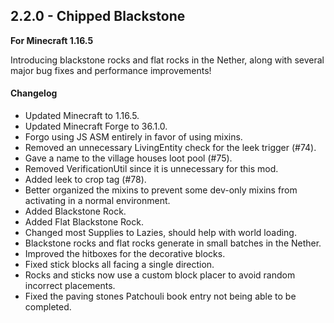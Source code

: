 ## 2.2.0 - Chipped Blackstone

**For Minecraft 1.16.5**

Introducing blackstone rocks and flat rocks in the Nether, along with several major bug fixes and performance improvements!

#### Changelog

- Updated Minecraft to 1.16.5.
- Updated Minecraft Forge to 36.1.0.
- Forgo using JS ASM entirely in favor of using mixins.
- Removed an unnecessary LivingEntity check for the leek trigger (#74).
- Gave a name to the village houses loot pool (#75).
- Removed VerificationUtil since it is unnecessary for this mod.
- Added leek to crop tag (#78).
- Better organized the mixins to prevent some dev-only mixins from activating in a normal environment.
- Added Blackstone Rock.
- Added Flat Blackstone Rock.
- Changed most Supplies to Lazies, should help with world loading.
- Blackstone rocks and flat rocks generate in small batches in the Nether.
- Improved the hitboxes for the decorative blocks.
- Fixed stick blocks all facing a single direction.
- Rocks and sticks now use a custom block placer to avoid random incorrect placements.
- Fixed the paving stones Patchouli book entry not being able to be completed.
